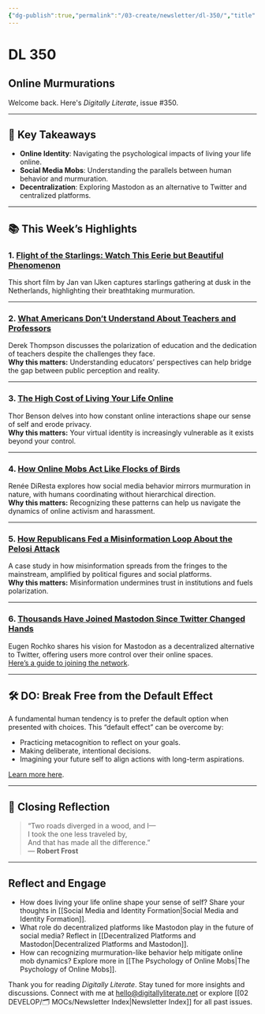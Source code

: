 ```yaml
---
{"dg-publish":true,"permalink":"/03-create/newsletter/dl-350/","title":"Online Murmurations","tags":["education","misinformation","online","privacy","social-media","twitter"]}
---
```



# DL 350

## Online Murmurations

Welcome back. Here's _Digitally Literate_, issue #350.

---

## 🔖 Key Takeaways

- **Online Identity**: Navigating the psychological impacts of living your life online.  
- **Social Media Mobs**: Understanding the parallels between human behavior and murmuration.  
- **Decentralization**: Exploring Mastodon as an alternative to Twitter and centralized platforms.

---

## 📚 This Week’s Highlights

### 1. **[Flight of the Starlings: Watch This Eerie but Beautiful Phenomenon](https://www.youtube.com/watch?v=V4f_1_r80RY)**  
This short film by Jan van IJken captures starlings gathering at dusk in the Netherlands, highlighting their breathtaking murmuration.  

---

### 2. **[What Americans Don’t Understand About Teachers and Professors](https://www.theatlantic.com/newsletters/archive/2022/09/what-america-doesnt-understand-about-teachers-and-professors/671590/?ref=refind)**  
Derek Thompson discusses the polarization of education and the dedication of teachers despite the challenges they face.  
**Why this matters:** Understanding educators’ perspectives can help bridge the gap between public perception and reality.

---

### 3. **[The High Cost of Living Your Life Online](https://www.wired.com/story/privacy-psychology-social-media/)**  
Thor Benson delves into how constant online interactions shape our sense of self and erode privacy.  
**Why this matters:** Your virtual identity is increasingly vulnerable as it exists beyond your control.

---

### 4. **[How Online Mobs Act Like Flocks of Birds](https://www.noemamag.com/how-online-mobs-act-like-flocks-of-birds/)**  
Renée DiResta explores how social media behavior mirrors murmuration in nature, with humans coordinating without hierarchical direction.  
**Why this matters:** Recognizing these patterns can help us navigate the dynamics of online activism and harassment.

---

### 5. **[How Republicans Fed a Misinformation Loop About the Pelosi Attack](https://www.nytimes.com/interactive/2022-11-05/us/politics/pelosi-attack-misinfo-republican-politicians.html?ref=refind)**  
A case study in how misinformation spreads from the fringes to the mainstream, amplified by political figures and social platforms.  
**Why this matters:** Misinformation undermines trust in institutions and fuels polarization.

---

### 6. **[Thousands Have Joined Mastodon Since Twitter Changed Hands](https://time.com/6229230/mastodon-eugen-rochko-interview/)**  
Eugen Rochko shares his vision for Mastodon as a decentralized alternative to Twitter, offering users more control over their online spaces.  
[Here’s a guide to joining the network](https://clivethompson.medium.com/come-join-me-on-mastodon-folks-bbb073ff05d2).

---

## 🛠️ DO: Break Free from the Default Effect

A fundamental human tendency is to prefer the default option when presented with choices. This “default effect” can be overcome by:

- Practicing metacognition to reflect on your goals.  
- Making deliberate, intentional decisions.  
- Imagining your future self to align actions with long-term aspirations.

[Learn more here](https://nesslabs.com/default-effect).

---

## 🌟 Closing Reflection

> “Two roads diverged in a wood, and I—  
> I took the one less traveled by,  
> And that has made all the difference.”  
> — **Robert Frost**

---

## Reflect and Engage

- How does living your life online shape your sense of self? Share your thoughts in [[Social Media and Identity Formation\|Social Media and Identity Formation]].  
- What role do decentralized platforms like Mastodon play in the future of social media? Reflect in [[Decentralized Platforms and Mastodon\|Decentralized Platforms and Mastodon]].  
- How can recognizing murmuration-like behavior help mitigate online mob dynamics? Explore more in [[The Psychology of Online Mobs\|The Psychology of Online Mobs]].

Thank you for reading _Digitally Literate_. Stay tuned for more insights and discussions. Connect with me at [hello@digitallyliterate.net](mailto:hello@digitallyliterate.net) or explore [[02 DEVELOP/🗂️ MOCs/Newsletter Index\|Newsletter Index]] for all past issues.

